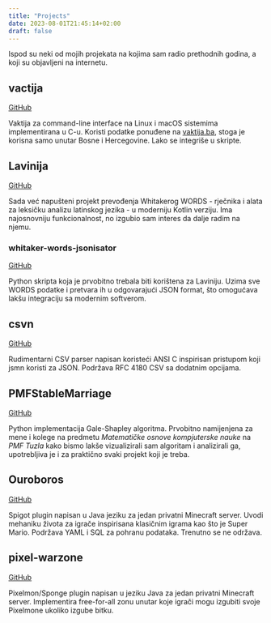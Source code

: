 ```yaml
---
title: "Projects"
date: 2023-08-01T21:45:14+02:00
draft: false
---
```


Ispod su neki od mojih projekata na kojima sam radio prethodnih godina, a koji su
objavljeni na internetu.

## vactija
[GitHub](https://github.com/Salihbasic/vactija)

Vaktija za command-line interface na Linux i macOS sistemima implementirana u C-u.
Koristi podatke ponuđene na [vaktija.ba](https://vaktija.ba), stoga je korisna
samo unutar Bosne i Hercegovine. Lako se integriše u skripte.

## Lavinija
[GitHub](https://github.com/Salihbasic/Lavinija)

Sada već napušteni projekt prevođenja Whitakerog WORDS - rječnika i alata za 
leksičku analizu latinskog jezika - u moderniju Kotlin verziju. Ima najosnovniju
funkcionalnost, no izgubio sam interes da dalje radim na njemu.

### whitaker-words-jsonisator
[GitHub](https://github.com/Salihbasic/whitaker-words-jsonisator)

Python skripta koja je prvobitno trebala biti korištena za Laviniju. Uzima sve
WORDS podatke i pretvara ih u odgovarajući JSON format, što omogućava lakšu
integraciju sa modernim softverom.

## csvn
[GitHub](https://github.com/Salihbasic/csvn)

Rudimentarni CSV parser napisan koristeći ANSI C inspirisan pristupom koji
jsmn koristi za JSON. Podržava RFC 4180 CSV sa dodatnim opcijama.

## PMFStableMarriage
[GitHub](https://github.com/Salihbasic/PMFStableMarriage)

Python implementacija Gale-Shapley algoritma. Prvobitno namijenjena za mene
i kolege na predmetu *Matematičke osnove kompjuterske nauke* na *PMF Tuzla*
kako bismo lakše vizualizirali sam algoritam i analizirali ga, upotrebljiva je
i za praktično svaki projekt koji je treba.

## Ouroboros
[GitHub](https://github.com/Salihbasic/Ouroboros)

Spigot plugin napisan u Java jeziku za jedan privatni Minecraft server. 
Uvodi mehaniku života za igrače inspirisana klasičnim igrama kao što je
Super Mario. Podržava YAML i SQL za pohranu podataka. Trenutno se ne održava.

## pixel-warzone
[GitHub](https://github.com/stein-ein/PixelWarzone)

Pixelmon/Sponge plugin napisan u jeziku Java za jedan privatni Minecraft server.
Implementira free-for-all zonu unutar koje igrači mogu izgubiti svoje Pixelmone
ukoliko izgube bitku.
